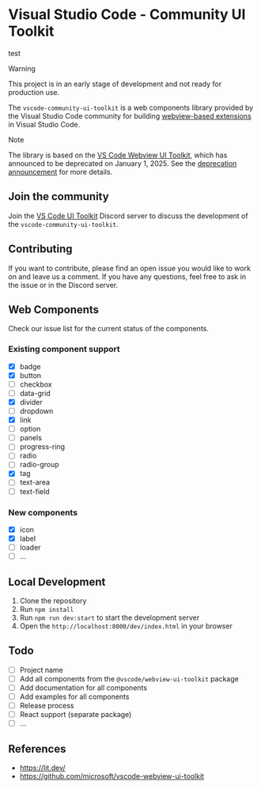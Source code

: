 # Visual Studio Code - Community UI Toolkit

test

> [!WARNING]
> This project is in an early stage of development and not ready for production use.

The `vscode-community-ui-toolkit` is a web components library provided by the Visual Studio Code community for building [webview-based extensions](https://code.visualstudio.com/api/extension-guides/webview) in Visual Studio Code.

> [!NOTE]
> The library is based on the [VS Code Webview UI Toolkit](https://github.com/microsoft/vscode-webview-ui-toolkit), which has announced to be deprecated on January 1, 2025. See the [deprecation announcement](https://github.com/microsoft/vscode-webview-ui-toolkit/issues/561) for more details.

## Join the community

Join the [VS Code UI Toolkit](https://discord.gg/wtv7wS2A79) Discord server to discuss the development of the `vscode-community-ui-toolkit`.

## Contributing

If you want to contribute, please find an open issue you would like to work on and leave us a comment. If you have any questions, feel free to ask in the issue or in the Discord server.

## Web Components

Check our issue list for the current status of the components.

### Existing component support

- [x] badge
- [x] button
- [ ] checkbox
- [ ] data-grid
- [x] divider
- [ ] dropdown
- [x] link
- [ ] option
- [ ] panels
- [ ] progress-ring
- [ ] radio
- [ ] radio-group
- [x] tag
- [ ] text-area
- [ ] text-field

### New components

- [x] icon
- [x] label
- [ ] loader
- [ ] ...

## Local Development

1. Clone the repository
2. Run `npm install`
3. Run `npm run dev:start` to start the development server
4. Open the `http://localhost:8000/dev/index.html` in your browser

## Todo

- [ ] Project name
- [ ] Add all components from the `@vscode/webview-ui-toolkit` package
- [ ] Add documentation for all components
- [ ] Add examples for all components
- [ ] Release process
- [ ] React support (separate package)
- [ ] ...

## References

- <https://lit.dev/>
- <https://github.com/microsoft/vscode-webview-ui-toolkit>
